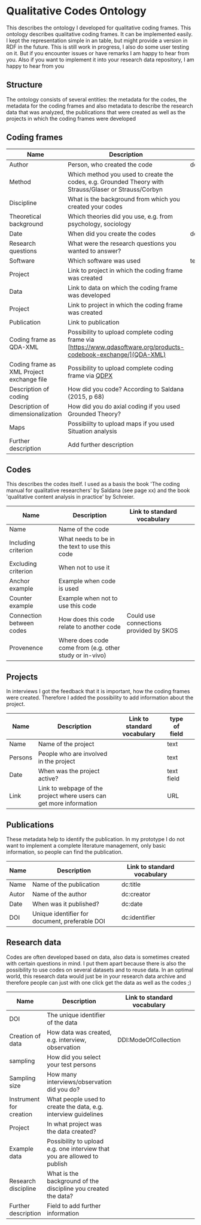 # Qualitative Codes Ontology
This describes the ontology I developed for qualitative coding frames. This ontology describes qualitative coding frames. It can be implemented easily. I kept the representation simple in an table, but might provide a version in RDF in the future. This is still work in progress, I also do some user testing on it. But if you encounter issues or have remarks I am happy to hear from you. Also if you want to implement it into your research data repository, I am happy to hear from you

## Structure
The ontology consists of several entities: the metadata for the codes, the metadata for the coding frames and also metadata to describe the research data that was analyzed, the publications that were created as well as the projects in which the coding frames were developed

## Coding frames

|Name   |Description   |   |   |   |
|---|---|---|---|---|
|Author   |Person, who created the code   |dc:creator   |   |   |
|Method |Which method you used to create the codes, e.g. Grounded Theory with Strauss/Glaser or Strauss/Corbyn|   |   |   |
|Discipline   |What is the background from which you created your codes   |   |   |   |
|Theoretical background   |Which theories did you use, e.g. from psychology, sociology |   |   |   |
|Date|When did you create the codes  |dc:date   |date   |   |
|Research questions   |What were the research questions you wanted to answer? |   |text   |   |
|Software|Which software was used|text
|Project   |Link to project in which the coding frame was created   |   |URL   |   |
|Data   |Link to data on which the coding frame was developed |   |URL   |   |
|Project   |Link to project in which the coding frame was created   |   |URL   |   |
|Publication   |Link to publication |   |URL   |   |
|Coding frame as QDA-XML   |Possibility to upload complete coding frame via [https://www.qdasoftware.org/products-codebook-exchange/](QDA-XML)   |   |File   |   |
|Coding frame as XML Project exchange file   |Possibility to upload complete coding frame via [QDPX](https://www.qdasoftware.org/products-project-exchange/)   |   |File   |   |
|Description of coding |How did you code? According to Saldana (2015, p 68)
|Description of dimensionalization| How did you do axial coding if you used Grounded Theory?
|Maps | Possibiilty to upload maps if you used Situation analysis| |file
|Further description | Add further description 

## Codes
This describes the codes itself. I used as a basis the book 'The coding manual for qualitative researchers' by Saldana (see page xx) and the book 'qualitative content analysis in practice' by Schreier.

|Name   |Description   |Link to standard vocabulary   |   |   |
|---|---|---|---|---|
|Name   |Name of the code   |   |   |   |
|Including criterion   |What needs to be in the text to use this code   |   |   |   |
|Excluding criterion   |When not to use it |   |   |   |
|Anchor example   |Example when code is used |   |   |   |
|Counter example   |Example when not to use this code |   |   |   |
|Connection between codes   |How does this code relate to another code   |Could use connections provided by SKOS   |  |   |
|Provenence|Where does code come from (e.g. other study or in-vivo)

## Projects
In interviews I got the feedback that it is important, how the coding frames were created. Therefore I added the possibility to add information about the project.

|Name   |Description   |Link to standard vocabulary   |type of field   |   |
|---|---|---|---|---|
|Name   |Name of the project   |   |text   |   |
|Persons   |People who are involved in the project   |   |text   |   |
|Date   |When was the project active?   |  |text field   |   |
|Link   |Link to webpage of the project where users can get more information |   |URL   |   |

## Publications
These metadata help to identify the publication. In my prototype I do not want to implement a complete literature management, only basic information, so people can find the publication.

|Name   |Description   |Link to standard vocabulary   |   |   |
|---|---|---|---|---|
|Name   |Name of the publication   |dc:title   |   |   |
|Autor   |Name of the author   |dc:creator   |   |   |
|Date   |When was it published?   |dc:date   |   |   |
|DOI   |Unique identifier for document, preferable DOI   |dc:identifier   |   |   |

## Research data
Codes are often developed based on data, also data is sometimes created with certain questions in mind. I put them apart because there is also the possibility to use codes on several datasets and to reuse data. In an optimal world, this research data would just be in your research data archive and therefore people can just with one click get the data as well as the codes ;)

|Name   |Description   |Link to standard vocabulary   |   |   |
|---|---|---|---|---|
|DOI   |The unique identifier of the data|   |   |   |
|Creation of data| How data was created, e.g. interview, observation|DDI:ModeOfCollection
|sampling|How did you select your test persons| |  | ||
|Sampling size|How many interviews/observation did you do?
|Instrument for creation|What people used to create the data, e.g. interview guidelines
|Project|In what project was the data created?   |   |   |   |
|Example data|Possibility to upload e.g. one interview that you are allowed to publish|   |   |   |
|Research discipline|What is the background of the discipline you created the data?
|Further description|Field to add further information
